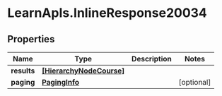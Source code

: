# LearnApIs.InlineResponse20034

## Properties
Name | Type | Description | Notes
------------ | ------------- | ------------- | -------------
**results** | [**[HierarchyNodeCourse]**](HierarchyNodeCourse.md) |  | 
**paging** | [**PagingInfo**](PagingInfo.md) |  | [optional] 
